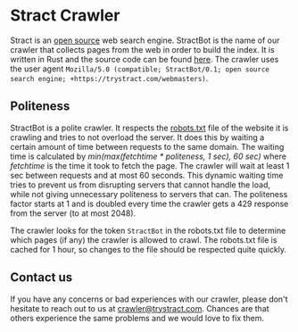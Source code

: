 # Stract Crawler

Stract is an [open source](https://github.com/StractOrg/stract/) web search engine. StractBot is the name of our crawler that collects pages from the web in order to build the index.
It is written in Rust and the source code can be found [here](https://github.com/StractOrg/stract/tree/main/core/src/crawler).
The crawler uses the user agent `Mozilla/5.0 (compatible; StractBot/0.1; open source search engine; +https://trystract.com/webmasters)`.

## Politeness

StractBot is a polite crawler. It respects the [robots.txt](https://en.wikipedia.org/wiki/Robots.txt) file of the website it is crawling and tries to not overload the server.
It does this by waiting a certain amount of time between requests to the same domain. The waiting time is calculated by *min(max(fetchtime \* politeness, 1 sec), 60 sec)* where *fetchtime* is the time it took to fetch the page. The crawler will wait at least 1 sec between requests and at most 60 seconds.
This dynamic waiting time tries to prevent us from disrupting servers that cannot handle the load, while not giving unnecessary politeness to servers that can. The politeness factor starts at 1 and is doubled every time the crawler gets a 429 response from the server (to at most 2048).

The crawler looks for the token `StractBot` in the robots.txt file to determine which pages (if any) the crawler is allowed to crawl.
The robots.txt file is cached for 1 hour, so changes to the file should be respected quite quickly.

## Contact us

If you have any concerns or bad experiences with our crawler, please don't hesitate to reach out to us at [crawler@trystract.com](mailto:crawler@trystract.com). Chances are that others experience the same problems and we would love to fix them.
